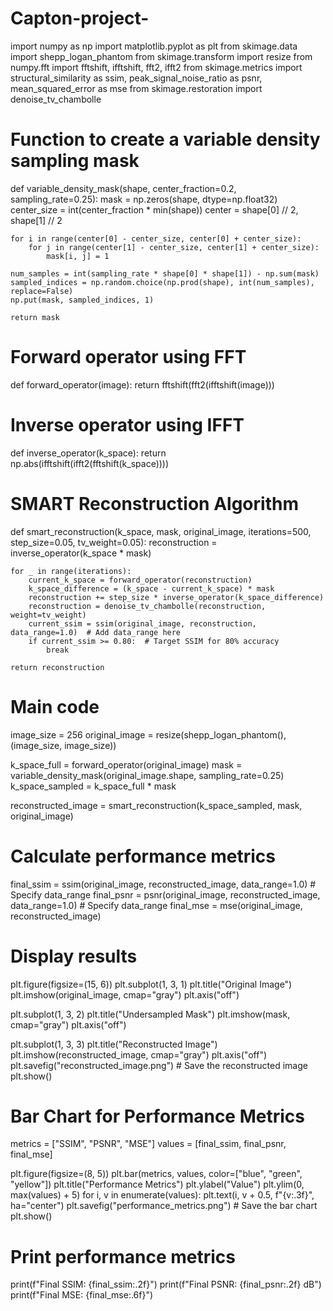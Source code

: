 # Capton-project-
import numpy as np
import matplotlib.pyplot as plt
from skimage.data import shepp_logan_phantom
from skimage.transform import resize
from numpy.fft import fftshift, ifftshift, fft2, ifft2
from skimage.metrics import structural_similarity as ssim, peak_signal_noise_ratio as psnr, mean_squared_error as mse
from skimage.restoration import denoise_tv_chambolle

# Function to create a variable density sampling mask
def variable_density_mask(shape, center_fraction=0.2, sampling_rate=0.25):
    mask = np.zeros(shape, dtype=np.float32)
    center_size = int(center_fraction * min(shape))
    center = shape[0] // 2, shape[1] // 2

    for i in range(center[0] - center_size, center[0] + center_size):
        for j in range(center[1] - center_size, center[1] + center_size):
            mask[i, j] = 1

    num_samples = int(sampling_rate * shape[0] * shape[1]) - np.sum(mask)
    sampled_indices = np.random.choice(np.prod(shape), int(num_samples), replace=False)
    np.put(mask, sampled_indices, 1)

    return mask

# Forward operator using FFT
def forward_operator(image):
    return fftshift(fft2(ifftshift(image)))

# Inverse operator using IFFT
def inverse_operator(k_space):
    return np.abs(ifftshift(ifft2(fftshift(k_space))))

# SMART Reconstruction Algorithm
def smart_reconstruction(k_space, mask, original_image, iterations=500, step_size=0.05, tv_weight=0.05):
    reconstruction = inverse_operator(k_space * mask)

    for _ in range(iterations):
        current_k_space = forward_operator(reconstruction)
        k_space_difference = (k_space - current_k_space) * mask
        reconstruction += step_size * inverse_operator(k_space_difference)
        reconstruction = denoise_tv_chambolle(reconstruction, weight=tv_weight)
        current_ssim = ssim(original_image, reconstruction, data_range=1.0)  # Add data_range here
        if current_ssim >= 0.80:  # Target SSIM for 80% accuracy
            break

    return reconstruction


# Main code
image_size = 256
original_image = resize(shepp_logan_phantom(), (image_size, image_size))

k_space_full = forward_operator(original_image)
mask = variable_density_mask(original_image.shape, sampling_rate=0.25)
k_space_sampled = k_space_full * mask

reconstructed_image = smart_reconstruction(k_space_sampled, mask, original_image)
# Calculate performance metrics
final_ssim = ssim(original_image, reconstructed_image, data_range=1.0)  # Specify data_range
final_psnr = psnr(original_image, reconstructed_image, data_range=1.0)  # Specify data_range
final_mse = mse(original_image, reconstructed_image)

# Display results
plt.figure(figsize=(15, 6))
plt.subplot(1, 3, 1)
plt.title("Original Image")
plt.imshow(original_image, cmap="gray")
plt.axis("off")

plt.subplot(1, 3, 2)
plt.title("Undersampled Mask")
plt.imshow(mask, cmap="gray")
plt.axis("off")

plt.subplot(1, 3, 3)
plt.title("Reconstructed Image")
plt.imshow(reconstructed_image, cmap="gray")
plt.axis("off")
plt.savefig("reconstructed_image.png")  # Save the reconstructed image
plt.show()


# Bar Chart for Performance Metrics
metrics = ["SSIM", "PSNR", "MSE"]
values = [final_ssim, final_psnr, final_mse]

plt.figure(figsize=(8, 5))
plt.bar(metrics, values, color=["blue", "green", "yellow"])
plt.title("Performance Metrics")
plt.ylabel("Value")
plt.ylim(0, max(values) + 5)
for i, v in enumerate(values):
    plt.text(i, v + 0.5, f"{v:.3f}", ha="center")
plt.savefig("performance_metrics.png")  # Save the bar chart
plt.show()

# Print performance metrics
print(f"Final SSIM: {final_ssim:.2f}")
print(f"Final PSNR: {final_psnr:.2f} dB")
print(f"Final MSE: {final_mse:.6f}")







